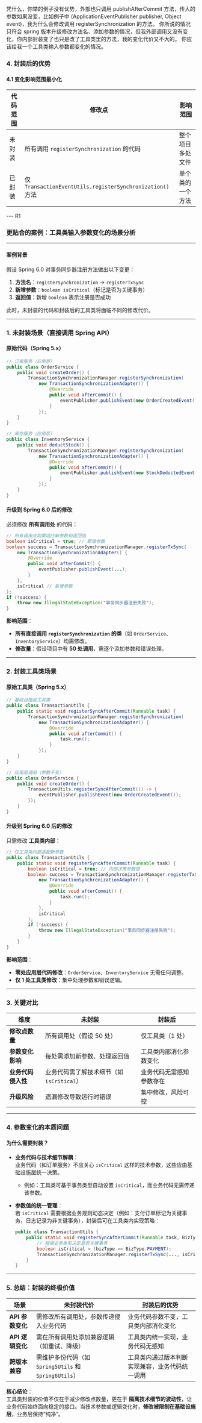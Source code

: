 凭什么，你举的例子没有优势，外部也只调用 publishAfterCommit 方法，传入的参数如果没变，比如例子中 (ApplicationEventPublisher publisher, Object event)，我为什么会修改调用 registerSynchronization 的方法。
你所说的情况只符合 spring 版本升级修改方法名、添加参数的情况，但我外部调用又没有变化，你内部封装变了也只是改了工具类里的方法，我的变化代价又不大的。
你应该给我一个工具类输入参数都变化的情况。

### **4. 封装后的优势**

#### **4.1 变化影响范围最小化**

| **代码范围** | **修改点**                                                | **影响范围**     |
| ------------ | --------------------------------------------------------- | ---------------- |
| 未封装       | 所有调用 `registerSynchronization` 的代码                 | 整个项目多处文件 |
| 已封装       | 仅 `TransactionEventUtils.registerSynchronization()` 方法 | 单个类的一个方法 |

--- R1

### 更贴合的案例：工具类输入参数变化的场景分析

---

#### **案例背景**

假设 Spring 6.0 对事务同步器注册方法做出以下变更：

1. **方法名**：`registerSynchronization` → `registerTxSync`
2. **新增参数**：`boolean isCritical`（标记是否为关键事务）
3. **返回值**：新增 `boolean` 表示注册是否成功

此时，未封装的代码和封装后的工具类将面临不同的修改代价。

---

### **1. 未封装场景（直接调用 Spring API）**

#### **原始代码（Spring 5.x）**

```java
// 订单服务（应用层）
public class OrderService {
    public void createOrder() {
        TransactionSynchronizationManager.registerSynchronization(
            new TransactionSynchronizationAdapter() {
                @Override
                public void afterCommit() {
                    eventPublisher.publishEvent(new OrderCreatedEvent());
                }
            });
    }
}

// 库存服务（应用层）
public class InventoryService {
    public void deductStock() {
        TransactionSynchronizationManager.registerSynchronization(
            new TransactionSynchronizationAdapter() {
                @Override
                public void afterCommit() {
                    eventPublisher.publishEvent(new StockDeductedEvent());
                }
            });
    }
}
```

#### **升级到 Spring 6.0 后的修改**

必须修改 **所有调用处** 的代码：

```java
// 所有调用点均需适应新参数和返回值
boolean isCritical = true; // 新增参数
boolean success = TransactionSynchronizationManager.registerTxSync(
    new TransactionSynchronizationAdapter() {
        @Override
        public void afterCommit() {
            eventPublisher.publishEvent(...);
        }
    },
    isCritical // 新增参数
);
if (!success) {
    throw new IllegalStateException("事务同步器注册失败");
}
```

**影响范围**：

- **所有直接调用 `registerSynchronization` 的类**（如 `OrderService`、`InventoryService`）均需修改。
- **修改量**：假设项目中有 **50 处调用**，需逐个添加参数和错误处理。

---

### **2. 封装工具类场景**

#### **原始工具类（Spring 5.x）**

```java
// 基础设施层工具类
public class TransactionUtils {
    public static void registerSyncAfterCommit(Runnable task) {
        TransactionSynchronizationManager.registerSynchronization(
            new TransactionSynchronizationAdapter() {
                @Override
                public void afterCommit() {
                    task.run();
                }
            });
    }
}

// 应用层调用（参数不变）
public class OrderService {
    public void createOrder() {
        TransactionUtils.registerSyncAfterCommit(() -> {
            eventPublisher.publishEvent(new OrderCreatedEvent());
        });
    }
}
```

#### **升级到 Spring 6.0 后的修改**

只需修改 **工具类内部**：

```java
// 仅工具类内部适配新参数
public class TransactionUtils {
    public static void registerSyncAfterCommit(Runnable task) {
        boolean isCritical = true; // 内部决策参数值
        boolean success = TransactionSynchronizationManager.registerTxSync(
            new TransactionSynchronizationAdapter() {
                @Override
                public void afterCommit() {
                    task.run();
                }
            },
            isCritical
        );
        if (!success) {
            throw new IllegalStateException("事务同步器注册失败");
        }
    }
}
```

**影响范围**：

- **零处应用层代码修改**：`OrderService`、`InventoryService` 无需任何调整。
- **仅 1 处工具类修改**：集中处理参数和错误逻辑。

---

### **3. 关键对比**

| **维度**           | **未封装**                                | **封装后**               |
| ------------------ | ----------------------------------------- | ------------------------ |
| **修改点数量**     | 所有调用处（假设 50 处）                  | 仅工具类（1 处）         |
| **参数变化影响**   | 每处需添加新参数、处理返回值              | 工具类内部消化参数变化   |
| **业务代码侵入性** | 业务代码需了解技术细节（如 `isCritical`） | 业务代码无需感知参数存在 |
| **升级风险**       | 遗漏修改导致运行时错误                    | 集中修改，风险可控       |

---

### **4. 参数变化的本质问题**

#### **为什么需要封装？**

- **业务代码与技术细节解耦**：  
  业务代码（如订单服务）不应关心 `isCritical` 这样的技术参数，这些应由基础设施层统一决策。

  - 例如：工具类可基于事务类型自动设置 `isCritical`，而业务代码无需传递该参数。

- **参数值的统一管理**：  
  若 `isCritical` 需要根据业务规则动态决定（例如：支付订单标记为关键事务，日志记录为非关键事务），封装后可在工具类内实现策略：
  ```java
  public class TransactionUtils {
      public static void registerSyncAfterCommit(Runnable task, BizType bizType) {
          // 根据业务类型决定是否关键事务
          boolean isCritical = (bizType == BizType.PAYMENT);
          TransactionSynchronizationManager.registerTxSync(..., isCritical);
      }
  }
  ```

---

### **5. 总结：封装的终极价值**

| **场景**         | **未封装代价**                                        | **封装后的优势**                               |
| ---------------- | ----------------------------------------------------- | ---------------------------------------------- |
| **API 参数变化** | 需修改所有调用处，参数传递侵入业务代码                | 业务代码参数不变，工具类内部消化变化           |
| **API 逻辑变化** | 需在所有调用处添加兼容逻辑（如重试、降级）            | 工具类内统一实现，业务代码无感知               |
| **跨版本兼容**   | 需维护多份代码（如 `Spring5Utils` 和 `Spring6Utils`） | 工具类内通过版本判断实现兼容，业务代码统一调用 |

**核心结论**：  
工具类封装的价值不仅在于减少修改点数量，更在于 **隔离技术细节的波动性**，让业务代码始终面向稳定的接口。当技术参数或逻辑变化时，**修改被限制在基础设施层**，业务层保持“纯净”。

